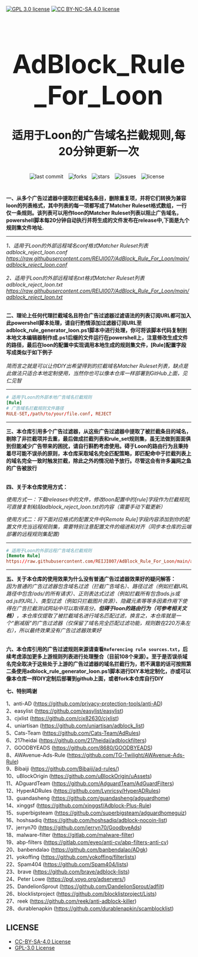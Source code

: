 [![GPL 3.0 license](https://img.shields.io/badge/License-GPL%20v3-blue.svg)](https://github.com/REIJI007/AdBlock_Rule_For_Loon/blob/main/LICENSE-GPL3.0)
[![CC BY-NC-SA 4.0 license](https://img.shields.io/badge/License-CC%20BY--NC--SA%204.0-lightgrey.svg)](https://github.com/REIJI007/AdBlock_Rule_For_Loon/blob/main/LICENSE-CC%20BY-NC-SA%204.0)
<!-- 居中的大标题 -->
<h1 align="center" style="font-size: 70px; margin-bottom: 20px;">AdBlock_Rule_For_Loon</h1>

<!-- 居中的副标题 -->
<h2 align="center" style="font-size: 30px; margin-bottom: 40px;">适用于Loon的广告域名拦截规则,每20分钟更新一次</h2>

<!-- 徽章（根据需要调整） -->
<p align="center" style="margin-bottom: 40px;">
    <img src="https://img.shields.io/badge/last%20commit-today-brightgreen" alt="last commit" style="margin-right: 10px;">
    <img src="https://img.shields.io/github/forks/REIJI007/AdBlock_Rule_For_Loon" alt="forks" style="margin-right: 10px;">
    <img src="https://img.shields.io/github/stars/REIJI007/AdBlock_Rule_For_Loon" alt="stars" style="margin-right: 10px;">
    <img src="https://img.shields.io/github/issues/REIJI007/AdBlock_Rule_For_Loon" alt="issues" style="margin-right: 10px;">
    <img src="https://img.shields.io/github/license/REIJI007/AdBlock_Rule_For_Loon" alt="license" style="margin-right: 10px;">
</p>

**一、从多个广告过滤器中提取拦截域名条目，删除重复项，并将它们转换为兼容loon的列表格式，其中列表的每一项都写成了Matcher Ruleset格式数组，一行仅一条规则。该列表可以用作loon的Matcher Ruleset列表以阻止广告域名， powershell脚本每20分钟自动执行并将生成的文件发布在release中,下面是九个规则集文件地址.**

<hr>

*1、适用于Loon的外部远程域名conf格式Matcher Ruleset列表 adblock_reject_loon.conf* 
<br>
*https://raw.githubusercontent.com/REIJI007/AdBlock_Rule_For_Loon/main/adblock_reject_loon.conf*
<br>
<br>
*2、适用于Loon的外部远程域名txt格式Matcher Ruleset列表 adblock_reject_loon.txt*
<br>
*https://raw.githubusercontent.com/REIJI007/AdBlock_Rule_For_Loon/main/adblock_reject_loon.txt*
<br>
<br>



**二、理论上任何代理拦截域名且符合广告过滤器过滤语法的列表订阅URL都可加入此powershell脚本处理，请自行酌情添加过滤器订阅URL至adblock_rule_generator_loon.ps1脚本中进行处理，你可将该脚本代码复制到本地文本编辑器制作成.ps1后缀的文件运行在powershell上，注意修改生成文件的路径，最后在loon的配置中实现调用本地生成的规则集文件，[Rule]配置字段写成类似于如下例子**
<br>
<br>
*简而言之就是可以让你DIY出希望得到的拦截域名Matcher Ruleset列表，缺点是此做法只适合本地定制使用，当然你也可以像本仓库一样部署到GitHub上面，见仁见智*
<hr>

```conf
# 适用于Loon的外部本地广告域名拦截规则
[Rule]
# 广告域名拦截规则文件路径
RULE-SET,/path/to/your/file.conf, REJECT
```
<hr>


**三、本仓库引用多个广告过滤器，从这些广告过滤器中提取了被拦截条目的域名，剔除了非拦截项并去重，最后做成拦截列表和rule_set规则集，虽无法做到面面俱到但能减少广告带来的困扰，请自行斟酌考虑使用。碍于Loon的路由行为且秉持着尽可能不误杀的原则，本仓库采取域名完全匹配策略，即匹配命中于拦截列表上的域名完全一致时触发拦截，除此之外的情况给予放行。尽管这会有许多漏网之鱼的广告被放行**
<br>
<br>

**四、关于本仓库使用方式：**

  *使用方式一：下载releases中的文件，修改loon配置中的[rule]字段作为拦截规则,可直接复制粘贴adblock_reject_loon.txt的内容（需要手动下载更新）*

  *使用方式二：将下面对应格式的配置文件中[Remote Rule]字段内容添加到你的配置文件充当远程规则集，需要特别注意配置文件的缩进和对齐（同步本仓库的云端部署的远程规则集配置)*
<hr>

```conf
# 适用于Loon的外部远程广告域名拦截规则
[Remote Rule]
https://raw.githubusercontent.com/REIJI007/AdBlock_Rule_For_Loon/main/adblock_reject_loon.conf, adblock, interval=120, policy=REJECT, auto=true, enabled=true
```

<hr>

**五、关于本仓库的使用效果为什么没有普通广告过滤器效果好的疑问解答：**
<br>
*因为普通的广告过滤器包含域名过滤（拦截广告域名）、路径过滤（例如拦截URL路径中包含/ads/的所有请求）、正则表达式过滤（例如拦截所有包含ads.js或ad.js的URL）、类型过滤（例如只拦截图片资源）、隐藏元素等等多因素作用下使得在广告拦截测试网站中可以取得高分。**但碍于loon的路由行为（可参考相关文档）**，本仓库仅提取了被拦截域名进行域名匹配过滤，换言之，本仓库就是一个“删减版”的广告过滤器（仅保留了域名完全匹配过滤功能，规则数在220万条左右），所以最终效果没有广告过滤器效果好*
<br>
<br>



**六、本仓库引用的广告过滤规则来源请查看```Referencing rule sources.txt```，后续考虑添加更多上游规则列表进行处理整合（目前108个来源）。至于是否误杀域名完全取决于这些处于上游的广告过滤器的域名拦截行为，若不满意的话可按照第二条使用adblock_rule_generator_loon.ps1脚本进行DIY本地定制化，亦或可以像本仓库一样DIY定制后部署到github上面，或者fork本仓库自行DIY**


**七、特别鸣谢**

1、anti-AD
(https://github.com/privacy-protection-tools/anti-AD)<br>
2、easylist
(https://github.com/easylist/easylist)<br>
3、cjxlist
(https://github.com/cjx82630/cjxlist)<br>
4、uniartisan
(https://github.com/uniartisan/adblock_list)<br>
5、Cats-Team
(https://github.com/Cats-Team/AdRules)<br>
6、217heidai
(https://github.com/217heidai/adblockfilters)<br>
7、GOODBYEADS
(https://github.com/8680/GOODBYEADS)<br>
8、AWAvenue-Ads-Rule
(https://github.com/TG-Twilight/AWAvenue-Ads-Rule)<br>
9、Bibaiji
(https://github.com/Bibaiji/ad-rules/)<br>
10、uBlockOrigin
(https://github.com/uBlockOrigin/uAssets)<br>
11、ADguardTeam
(https://github.com/AdguardTeam/AdGuardFilters)<br>
12、HyperADRules
(https://github.com/Lynricsy/HyperADRules)<br>
13、guandasheng
(https://github.com/guandasheng/adguardhome)<br>
14、xinggsf
(https://github.com/xinggsf/Adblock-Plus-Rule)<br>
15、superbigsteam
(https://github.com/superbigsteam/adguardhomeguiz)<br>
16、hoshsadiq
(https://github.com/hoshsadiq/adblock-nocoin-list)<br>
17、jerryn70
(https://github.com/jerryn70/GoodbyeAds)<br>
18、malware-filter
(https://gitlab.com/malware-filter)<br>
19、abp-filters
(https://gitlab.com/eyeo/anti-cv/abp-filters-anti-cv)<br>
20、banbendalao
(https://github.com/banbendalao/ADgk)<br>
21、yokoffing
(https://github.com/yokoffing/filterlists)<br>
22、Spam404
(https://github.com/Spam404/lists)<br>
23、brave
(https://github.com/brave/adblock-lists)<br>
24、Peter Lowe
(https://pgl.yoyo.org/adservers/)<br>
25、DandelionSprout
(https://github.com/DandelionSprout/adfilt)<br>
26、blocklistproject
(https://github.com/blocklistproject/Lists)<br>
27、reek
(https://github.com/reek/anti-adblock-killer)<br>
28、durablenapkin
(https://github.com/durablenapkin/scamblocklist)<br>



## LICENSE
- [CC-BY-SA-4.0 License](https://github.com/REIJI007/AdBlock_Rule_For_Loon/blob/main/LICENSE-CC%20BY-NC-SA%204.0)
- [GPL-3.0 License](https://github.com/REIJI007/AdBlock_Rule_For_Loon/blob/main/LICENSE-GPL3.0)

